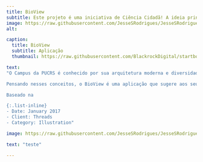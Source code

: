 ```yaml
---
title: BioView
subtitle: Este projeto é uma iniciativa de Ciência Cidadã! A ideia principal é desenvolver um aplicativo que conecte as pessoas com a natureza e crie conscientização sobre a biodiversidade existente no campus da universidade.
image: https://raw.githubusercontent.com/JesseSRodrigues/JesseSRodrigues.github.io/master/assets/img/log%20v0.1.png
alt:

caption:
  title: BioView
  subtitle: Aplicação
  thumbnail: https://raw.githubusercontent.com/BlackrockDigital/startbootstrap-agency/master/src/assets/img/portfolio/01-thumbnail.jpg

text: 
"O Campus da PUCRS é conhecido por sua arquitetura moderna e diversidade biológica, gerando à comunidade uma conexão constante entre aspectos tecnológicos e naturais. 

Pensando nesses conceitos, o BioView é uma aplicação que sugere aos seus usuários a documentação deste meio natural de forma que, além de informar e conectar as pessoas à natureza que está inserida, leva à conscientização sobre o impacto que temos sobre nosso meio ambiente.

Baseado na  

{:.list-inline}
- Date: January 2017
- Client: Threads
- Category: Illustration"

image: https://raw.githubusercontent.com/JesseSRodrigues/JesseSRodrigues.github.io/master/assets/img/log%20v0.1.png

text: "teste"

---
```


